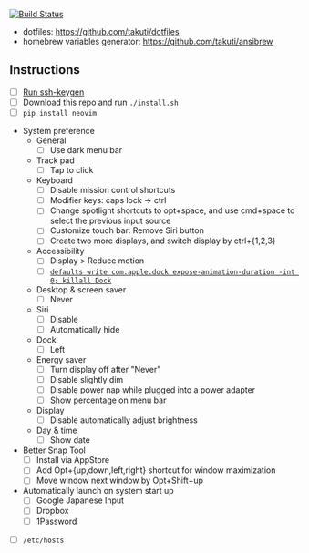 [![Build Status](https://travis-ci.org/takuti/mac-provisioning.svg?branch=master)](https://travis-ci.org/takuti/mac-provisioning)

- dotfiles: https://github.com/takuti/dotfiles
- homebrew variables generator: https://github.com/takuti/ansibrew

## Instructions

- [ ] [Run ssh-keygen](https://help.github.com/en/github/authenticating-to-github/generating-a-new-ssh-key-and-adding-it-to-the-ssh-agent)
- [ ] Download this repo and run `./install.sh`
- [ ] `pip install neovim`
- System preference
  - General
    - [ ] Use dark menu bar
  - Track pad
    - [ ] Tap to click
  - Keyboard
    - [ ] Disable mission control shortcuts
    - [ ] Modifier keys: caps lock -> ctrl
    - [ ] Change spotlight shortcuts to opt+space, and use cmd+space to select the previous input source
    - [ ] Customize touch bar: Remove Siri button
    - [ ] Create two more displays, and switch display by ctrl+{1,2,3}
  - Accessibility
    - [ ] Display > Reduce motion
    - [ ] [`defaults write com.apple.dock expose-animation-duration -int 0; killall Dock`](https://apple.stackexchange.com/questions/17929/how-can-i-disable-animation-when-switching-desktops-in-lion)
  - Desktop & screen saver
    - [ ] Never
  - Siri
    - [ ] Disable
    - [ ] Automatically hide
  - Dock
    - [ ] Left
  - Energy saver
    - [ ] Turn display off after "Never"
    - [ ] Disable slightly dim
    - [ ] Disable power nap while plugged into a power adapter
    - [ ] Show percentage on menu bar
  - Display
    - [ ] Disable automatically adjust brightness
  - Day & time
    - [ ] Show date
- Better Snap Tool
  - [ ] Install via AppStore
  - [ ] Add Opt+{up,down,left,right} shortcut for window maximization
  - [ ] Move window next window by Opt+Shift+up
- Automatically launch on system start up
  - [ ] Google Japanese Input
  - [ ] Dropbox
  - [ ] 1Password
- [ ] `/etc/hosts`

